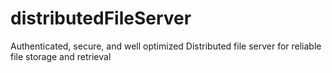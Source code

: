 # distributedFileServer
 Authenticated, secure, and well optimized Distributed file server for reliable file storage and retrieval 
